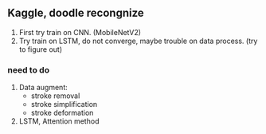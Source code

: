 ## Kaggle, doodle recongnize

1. First try train on CNN. (MobileNetV2)
2. Try train on LSTM, do not converge, maybe trouble on data process. (try to figure out)

### need to do
1. Data augment:
      - stroke removal
      - stroke simplification
      - stroke deformation
2. LSTM, Attention method
